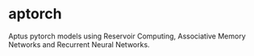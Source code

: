 # aptorch
Aptus pytorch models using Reservoir Computing, Associative Memory Networks and Recurrent Neural Networks.
